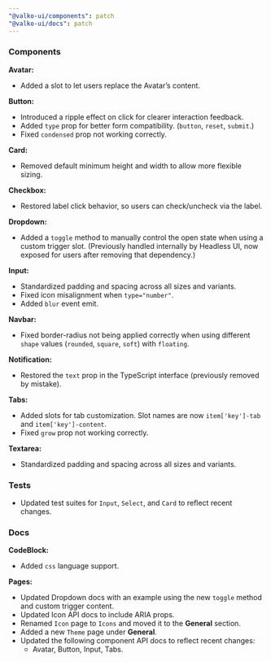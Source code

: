```yaml
---
"@valko-ui/components": patch
"@valko-ui/docs": patch
---
```


### Components

**Avatar:**
- Added a slot to let users replace the Avatar’s content.

**Button:**
- Introduced a ripple effect on click for clearer interaction feedback.
- Added `type` prop for better form compatibility. (`button`, `reset`, `submit`.)
- Fixed `condensed` prop not working correctly.

**Card:**
- Removed default minimum height and width to allow more flexible sizing.

**Checkbox:**
- Restored label click behavior, so users can check/uncheck via the label.

**Dropdown:**
- Added a `toggle` method to manually control the open state when using a custom trigger slot.
  (Previously handled internally by Headless UI, now exposed for users after removing that dependency.)

**Input:**
- Standardized padding and spacing across all sizes and variants.
- Fixed icon misalignment when `type="number"`.
- Added `blur` event emit.

**Navbar:**
- Fixed border-radius not being applied correctly when using different `shape` values (`rounded`, `square`, `soft`) with `floating`.

**Notification:**
- Restored the `text` prop in the TypeScript interface (previously removed by mistake).

**Tabs:**
- Added slots for tab customization. Slot names are now `item['key']-tab` and `item['key']-content`.
- Fixed `grow` prop not working correctly.

**Textarea:**
- Standardized padding and spacing across all sizes and variants.

### Tests

- Updated test suites for `Input`, `Select`, and `Card` to reflect recent changes.

### Docs

**CodeBlock:**
- Added `css` language support.

**Pages:**
- Updated Dropdown docs with an example using the new `toggle` method and custom trigger content.
- Updated Icon API docs to include ARIA props.
- Renamed `Icon` page to `Icons` and moved it to the **General** section.
- Added a new `Theme` page under **General**.
- Updated the following component API docs to reflect recent changes:
    - Avatar, Button, Input, Tabs.
